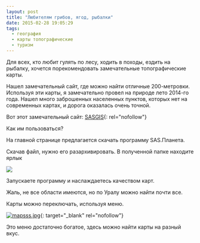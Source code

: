 ```yaml
---
layout: post
title: "Любителям грибов, ягод, рыбалки"
date: 2015-02-28 19:05:29
tags:
  - география
  - карты топографические
  - туризм
---
```

Для всех, кто любит гулять по лесу, ходить в походы, ездить на рыбалку,
хочется порекомендовать замечательные топографические карты.

Нашел замечательный сайт, где можно найти отличные 200-метровки.
Используя эти карты, я замечательно провел на природе лето 2014-го года.
Нашел много заброшенных населенных пунктов, которых нет на современных
картах, и дорога оказалась очень точной.

Вот этот замечательный сайт: [SASGIS][1]{: rel="nofollow"}

Как им пользоваться?

На главной странице предлагается скачать программу SAS.Планета.

Скачав файл, нужно его разархивировать. В полученной папке находите
ярлык

![](http://fishingguru.ru/uploads/images/00/00/01/2015/02/28/aa882e.jpg)

Запускаете программу и наслаждаетесь качеством карт.

Жаль, не все области имеются, но по Уралу можно найти почти все.

Карты можно переключать, используя меню.

[![mapsss.jpg](https://img-fotki.yandex.ru/get/15540/13906080.50/0_9e21c_391974a3_XL.jpg
"mapsss.jpg")][2]{: target="_blank"
rel="nofollow"}

Это меню достаточно богатое, здесь можно найти карты на разный вкус.



[1]: http://sasgis.org/
[2]: https://fotki.yandex.ru/next/users/russian-field2005/album/8816/view/647708
